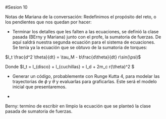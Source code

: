 #Sesion 10 

Notas de Mariana de la conversación: 
Redefinimos el propósito del reto, o los pendientes que nos quedan por hacer: 

- Terminar los detalles que les falten a las ecuaciones, se definió la clase pasada (BErny y Mariana)
junto con el profe, la sumatoria de fuerzas. De aquí saldrá nuestra segunda ecuación para el sistema
de ecuaciones.
Se tenía ya la ecuación que se obtuvo de la sumatoria de torques:

$I_t \frac{d^2 \theta}{dt} = \tau_M - b\frac{d\theta}{dt} r\sin(\psi)$

Donde $I_t = I_{disco} + I_{cuchillas} = I_d + 2m_c r(\theta)^2 $

- Generar un código, probablemente con Runge Kutta 4, para modelar las trayectorias de $\phi$
y $\theta$ y evaluarlas para graficarlas. Este será el modelo inicial que presentaremos.

- 

Berny: termino de escribir en límpio la ecuación que se planteó la clase pasada de sumatoria de fuerzas. 
